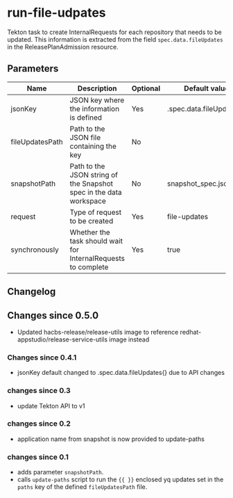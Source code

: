 # run-file-udpates

Tekton task to create InternalRequests for each repository that needs to be updated. This information is extracted from
the field `spec.data.fileUpdates` in the ReleasePlanAdmission resource.

## Parameters

| Name            | Description                                                        | Optional | Default value            |
|-----------------|--------------------------------------------------------------------|----------|--------------------------|
| jsonKey         | JSON key where the information is defined                          | Yes      | .spec.data.fileUpdates[] |
| fileUpdatesPath | Path to the JSON file containing the key                           | No       |                          |
| snapshotPath    | Path to the JSON string of the Snapshot spec in the data workspace | No       | snapshot_spec.json       |
| request         | Type of request to be created                                      | Yes      | file-updates             |
| synchronously   | Whether the task should wait for InternalRequests to complete      | Yes      | true                     |

## Changelog

## Changes since 0.5.0
- Updated hacbs-release/release-utils image to reference redhat-appstudio/release-service-utils image instead

### Changes since 0.4.1
- jsonKey default changed to .spec.data.fileUpdates{} due to API changes

### changes since 0.3
- update Tekton API to v1

### changes since 0.2
- application name from snapshot is now provided to update-paths

### changes since 0.1
- adds parameter `snapshotPath`.
- calls `update-paths` script to run the `{{ }}` enclosed yq updates set in the `paths` key
  of the defined `fileUpdatesPath` file.

